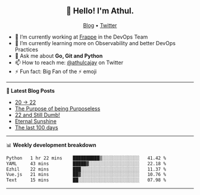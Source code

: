 <h2 align="center">👋 Hello! I'm Athul.</h2>
<p align="center">
  <a href="https://blog.athulcyriac.in">Blog</a> •
  <a href="https://twitter.com/athulcajay">Twitter</a>
</p>


- 🔭 I’m currently working at [Frappe](https://frappe.io) in the DevOps Team
- 🌱 I’m currently learning more on Observability and better DevOps Practices
- 💬 Ask me about **Go, Git and Python**
- 📫 How to reach me: [@athulcajay](https://twitter.com/athulcajay) on Twitter
- ⚡ Fun fact: Big Fan of the :zap: emoji

-------

**📝 Latest Blog Posts**

<!-- BLOG-POST-LIST:START -->
- [20 → 22](https://blog.athulcyriac.in/blog/20-and-22/)
- [The Purpose of being Purposeless](https://blog.athulcyriac.in/blog/purpose/)
- [22 and Still Dumb!](https://blog.athulcyriac.in/blog/2022/)
- [Eternal Sunshine](https://blog.athulcyriac.in/blog/college-trip/)
- [The last 100 days](https://blog.athulcyriac.in/blog/final-year/)
<!-- BLOG-POST-LIST:END -->

-------

📊 **Weekly development breakdown**
<!--START_SECTION:waka-->

```txt
Python   1 hr 22 mins    ██████████▒░░░░░░░░░░░░░░   41.42 %
YAML     43 mins         █████▓░░░░░░░░░░░░░░░░░░░   22.18 %
Ezhil    22 mins         ███░░░░░░░░░░░░░░░░░░░░░░   11.37 %
Vue.js   21 mins         ██▓░░░░░░░░░░░░░░░░░░░░░░   10.76 %
Text     15 mins         ██░░░░░░░░░░░░░░░░░░░░░░░   07.98 %
```

<!--END_SECTION:waka-->

-------
